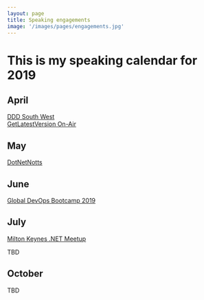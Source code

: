 ```yaml
---
layout: page
title: Speaking engagements
image: '/images/pages/engagements.jpg'
---
```


# This is my speaking calendar for 2019

April
---
[DDD South West](https://dddsouthwest.com/agenda/141)  
[GetLatestVersion On-Air](https://www.eventbrite.it/e/getlatestversion-on-air-april-2019-tickets-597218787470)

May
---
[DotNetNotts](https://www.meetup.com/dotnetnotts/events/261020929/)

June
---
[Global DevOps Bootcamp 2019](https://www.eventbrite.com/e/global-devops-bootcamp-london-tickets-57006772792)

July
---
[Milton Keynes .NET Meetup](https://www.meetup.com/Milton-Keynes-NET-Meetup-Group/events/260338877/)

TBD

October
---
TBD
